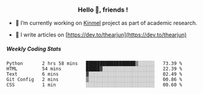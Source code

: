 <h3 align="center">Hello 👋, friends !</h3>

- 🔭 I’m currently working on [Kinmel](https://github.com/thearjun/kinmel) project as part of academic research.

- 📝 I write articles on [https://dev.to/thearjun](https://dev.to/thearjun)


##### Weekly Coding Stats
<!--START_SECTION:waka-->
```text
Python       2 hrs 58 mins   ██████████████████▒░░░░░░   73.39 % 
HTML         54 mins         █████▓░░░░░░░░░░░░░░░░░░░   22.39 % 
Text         6 mins          ▓░░░░░░░░░░░░░░░░░░░░░░░░   02.49 % 
Git Config   2 mins          ▒░░░░░░░░░░░░░░░░░░░░░░░░   00.86 % 
CSS          1 min           ░░░░░░░░░░░░░░░░░░░░░░░░░   00.60 % 
```
<!--END_SECTION:waka-->
